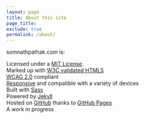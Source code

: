 ```yaml
---
layout: page
title: About this site
page_title:
exclude: true
permalink: /about/
---
```


somnathpathak.com is:

Licensed under a [MIT License](https://opensource.org/licenses/MIT).  
Marked up with [W3C validated HTML5](http://validator.w3.org/check?uri=http%3A%2F%2Fjmcglone.com%2F "HTML5 Validator")  
[WCAG 2.0](http://www.w3.org/TR/WCAG20/ "WCAG 2.0") compliant  
[Responsive](http://alistapart.com/article/responsive-web-design "Responsive Web Design at A List Apart") and compatible with a variety of devices  
Built with [Sass](https://sass-lang.com/ "Bootstrap 3.0")  
Powered by [Jekyll](http://jekyllrb.com/ "Jekyll")  
Hosted on [GitHub](https://github.com/somnathpathak/web "This site hosted on GitHub") thanks to [GitHub Pages](http://pages.github.com/ "GitHub Pages")  
A work in progress
